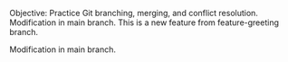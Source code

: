 Objective: Practice Git branching, merging, and conflict resolution.
Modification in main branch.
This is a new feature from feature-greeting branch.



Modification in main branch.
